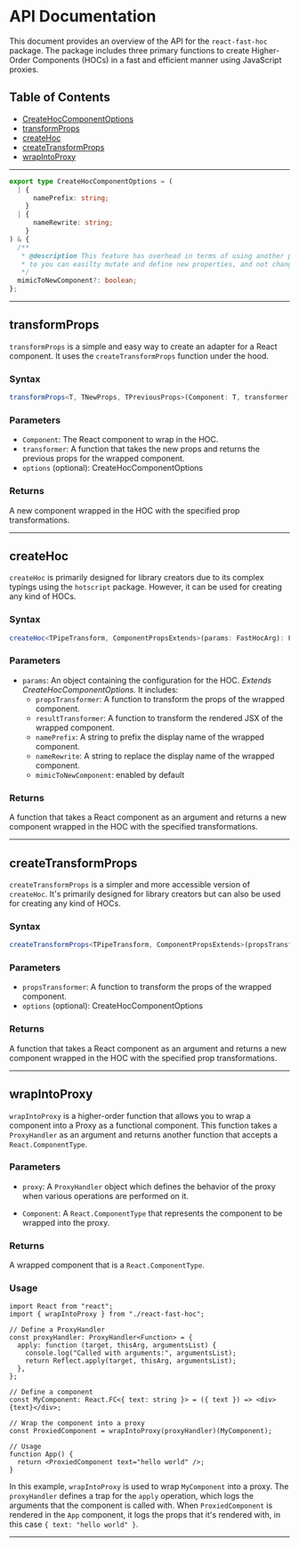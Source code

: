 # API Documentation

This document provides an overview of the API for the `react-fast-hoc` package. The package includes three primary functions to create Higher-Order Components (HOCs) in a fast and efficient manner using JavaScript proxies.

## Table of Contents

- [CreateHocComponentOptions](#CreateHocComponentOptions)
- [transformProps](#transformProps)
- [createHoc](#createHoc)
- [createTransformProps](#createTransformProps)
- [wrapIntoProxy](#wrapIntoProxy)

---

```typescript
export type CreateHocComponentOptions = (
  | {
      namePrefix: string;
    }
  | {
      nameRewrite: string;
    }
) & {
  /**
   * @description This feature has overhead in terms of using another proxy
   * to you can easilty mutate and define new properties, and not change inital component
   */
  mimicToNewComponent?: boolean;
};
```

---

## transformProps

`transformProps` is a simple and easy way to create an adapter for a React component. It uses the `createTransformProps` function under the hood.

### Syntax

```typescript
transformProps<T, TNewProps, TPreviousProps>(Component: T, transformer: (props: TNewProps) => TPreviousProps, displayNamePrefix?: string): TransformPropsReturn<T, TNewProps>
```

### Parameters

- `Component`: The React component to wrap in the HOC.
- `transformer`: A function that takes the new props and returns the previous props for the wrapped component.
- `options` (optional): CreateHocComponentOptions

### Returns

A new component wrapped in the HOC with the specified prop transformations.

---

## createHoc

`createHoc` is primarily designed for library creators due to its complex typings using the `hotscript` package. However, it can be used for creating any kind of HOCs.

### Syntax

```typescript
createHoc<TPipeTransform, ComponentPropsExtends>(params: FastHocArg): FastHocReturn<TPipeTransform, ComponentPropsExtends>
```

### Parameters

- `params`: An object containing the configuration for the HOC. _Extends CreateHocComponentOptions._ It includes:
  - `propsTransformer`: A function to transform the props of the wrapped component.
  - `resultTransformer`: A function to transform the rendered JSX of the wrapped component.
  - `namePrefix`: A string to prefix the display name of the wrapped component.
  - `nameRewrite`: A string to replace the display name of the wrapped component.
  - `mimicToNewComponent`: enabled by default

### Returns

A function that takes a React component as an argument and returns a new component wrapped in the HOC with the specified transformations.

---

## createTransformProps

`createTransformProps` is a simpler and more accessible version of `createHoc`. It's primarily designed for library creators but can also be used for creating any kind of HOCs.

### Syntax

```typescript
createTransformProps<TPipeTransform, ComponentPropsExtends>(propsTransformer: FastHocPropsTransformer, displayNamePrefix?: string): FastHocReturn<TPipeTransform, ComponentPropsExtends>
```

### Parameters

- `propsTransformer`: A function to transform the props of the wrapped component.
- `options` (optional): CreateHocComponentOptions

### Returns

A function that takes a React component as an argument and returns a new component wrapped in the HOC with the specified prop transformations.

---

## wrapIntoProxy

`wrapIntoProxy` is a higher-order function that allows you to wrap a component into a Proxy as a functional component. This function takes a `ProxyHandler` as an argument and returns another function that accepts a `React.ComponentType`.

### Parameters

- `proxy`: A `ProxyHandler` object which defines the behavior of the proxy when various operations are performed on it.

- `Component`: A `React.ComponentType` that represents the component to be wrapped into the proxy.

### Returns

A wrapped component that is a `React.ComponentType`.

### Usage

```tsx
import React from "react";
import { wrapIntoProxy } from "./react-fast-hoc";

// Define a ProxyHandler
const proxyHandler: ProxyHandler<Function> = {
  apply: function (target, thisArg, argumentsList) {
    console.log("Called with arguments:", argumentsList);
    return Reflect.apply(target, thisArg, argumentsList);
  },
};

// Define a component
const MyComponent: React.FC<{ text: string }> = ({ text }) => <div>{text}</div>;

// Wrap the component into a proxy
const ProxiedComponent = wrapIntoProxy(proxyHandler)(MyComponent);

// Usage
function App() {
  return <ProxiedComponent text="hello world" />;
}
```

In this example, `wrapIntoProxy` is used to wrap `MyComponent` into a proxy. The `proxyHandler` defines a trap for the `apply` operation, which logs the arguments that the component is called with. When `ProxiedComponent` is rendered in the `App` component, it logs the props that it's rendered with, in this case `{ text: "hello world" }`.

---
